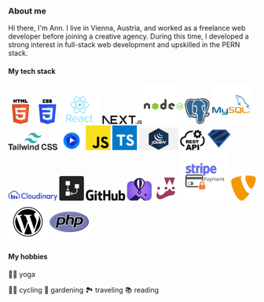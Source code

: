 ### About me
Hi there, I'm Ann.
I live in Vienna, Austria, and worked as a freelance web developer before joining a creative agency.
During this time, I developed a strong interest in full-stack web development and upskilled in the PERN stack.

#### My tech stack
<img src="html5.png" width="50" title="HTML5"/> <img src="CSS3.png" width="50" title="CSS3"/> <img src="react.jpg" title="React" width="80"/> <img src="nextjs-13.png" width="80" title="NEXT.JS"/> <img src="nodejs-logo-svgrepo-com.png" width="80" title="node.js"/> <img src="postgresql.png" width="50" title="PostgreSQL"/> <img src="MySQL.png" width="80" title="MySQL"/> <img src="tailwind-css-1.png" width="100" title="Tailwind CSS"/> <img src="flowbite.webp" width="50" title="Flowbite"/> <img src="js.png" width="50" title="JavaScript"/> <img src="typescript.png" width="50" title="TypeScript"/> <img src="jquery.png" width="80" title="jQuery"/> <img src="restAPI.png" width="50" title="REST API"/> <img src="zod.png" width="50" title="Zod"/> <img src="cloudinary_logo_blue_0720_svg.png" width="100" title="Cloudinary"/> <img src="drawSQL.jpg" width="50" title="drawSQL"/> <img src="github.png" width="80" title="GitHub"/> <img src="flyio.jpg" width="50" title="Fly.io"/> <img src="jest.png" width="50" title="Jest"/> <img src="Stripe-Payment-Logo.png" width="100" title="stripe"/> <img src="typo3.png" width="50" title="TYPO3"/> <img src="WordPress_icon-icons.webp" width="80" title="WordPress"/> <img src="php.png" width="80" title="PHP"/>

#### My hobbies
🧘‍♀️ yoga

🚵‍♀️ cycling
🌹 gardening
🏞 traveling
📚 reading
